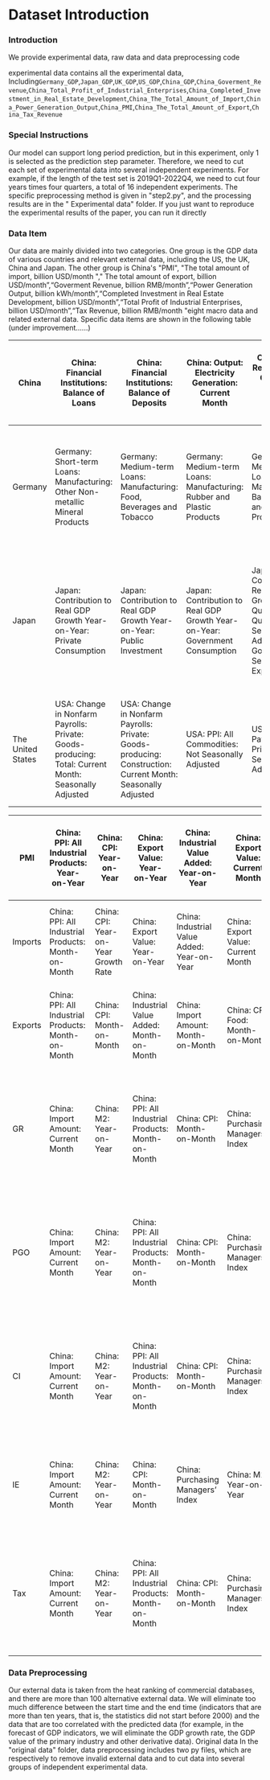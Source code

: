 # Dataset Introduction

### Introduction

We provide experimental data, raw data and data preprocessing code

experimental data contains all the experimental data, Including`Germany_GDP`,`Japan_GDP`,`UK_GDP`,`US_GDP`,`China_GDP`,`China_Goverment_Revenue`,`China_Total_Profit_of_Industrial_Enterprises`,`China_Completed_Investment_in_Real_Estate_Development`,`China_The_Total_Amount_of_Import`,`China_Power_Generation_Output`,`China_PMI`,`China_The_Total_Amount_of_Export`,`China_Tax_Revenue`

### Special Instructions

Our model can support long period prediction, but in this experiment, only 1 is selected as the prediction step
parameter. Therefore, we need to cut each set of experimental data into several independent experiments. For example, if
the length of the test set is 2019Q1-2022Q4, we need to cut four years times four quarters, a total of 16 independent
experiments. The specific preprocessing method is given in "step2.py", and the processing results are in the "
Experimental data" folder. If you just want to reproduce the experimental results of the paper, you can run it directly

### Data Item

Our data are mainly divided into two categories. One group is the GDP data of various countries and relevant external
data, including the US, the UK, China and Japan. The other group is China's "PMI", "The total amount of import, billion
USD/month "," The total amount of export, billion USD/month”,“Goverment Revenue, billion RMB/month”,“Power Generation
Output, billion kWh/month”,“Completed Investment in Real Estate Development, billion USD/month”,“Total Profit of
Industrial Enterprises, billion USD/month”,“Tax Revenue, billion RMB/month "eight macro data and related external data.
Specific data items are shown in the following table (under improvement......)


| China             | China:  Financial Institutions:  Balance of Loans                                                           | China:  Financial Institutions:  Balance of Deposits                                                               | China:  Output:  Electricity Generation:  Current Month                       | China:  Total Retail Sales of Consumer Goods:  Current Month                                                      | China:  Fixed Asset Investment:  Cumulative Value                                                                           | China:  Floor Space of Buildings Completed:  Year-on-Year                            | China:  Financial Institutions:  Balance of Loans:  Year-on-Year                                         | China:  Floor Space of Buildings Started:  Year-on-Year                                                                         | China:  Industrial Value Added:  Month-on-Month                                               | China:  Consumer Confidence Index (Monthly)                   | China:  Floor Space of Buildings Under Construction:  Year-on-Year                                                             | China:  Fixed Asset Investment:  Year-on-Year                                                      | China:  Commercial Housing Sales Area:  Year-on-Year                                                                | China: Commercial Housing Sales Area: Residential Buildings: Year-on-Year                                                                 | China: Fiscal Revenue: Cumulative Value                           | China:  Financial Institutions:  Savings Deposits Balance                                 | China:  Fiscal Balance:  Current Month                                | China:  Output:  Household Refrigerators:  Current Month                      | China:  Average Exchange Rate:  US Dollar to RMB                  | China:  Output:  Automobiles:  Current Month                                                                                                   | China:  Output:  Electricity Generation:  Year-on-Year                                                     | China:  Output:  Metal Cutting Machine Tools:  Current Month              | China:  Output:  Air Conditioners:  Current Month                       | China:  CPI:  Month-on-Month                                                                                                    | China:  Tax Revenue:  Current Month                                                      | China:  Fiscal Revenue:  Current Month                   | China:  Fiscal Expenditure:  Cumulative Value                                                         | China:  Fiscal Expenditure:  Current Month                      | China:  Output:  Crude Steel:  Current Month                                            | China:  Tax Revenue:  Month-on-Month                                                     |
|-------------------|-------------------------------------------------------------------------------------------------------------|--------------------------------------------------------------------------------------------------------------------|-------------------------------------------------------------------------------|-------------------------------------------------------------------------------------------------------------------|-----------------------------------------------------------------------------------------------------------------------------|--------------------------------------------------------------------------------------|----------------------------------------------------------------------------------------------------------|---------------------------------------------------------------------------------------------------------------------------------|-----------------------------------------------------------------------------------------------|---------------------------------------------------------------|--------------------------------------------------------------------------------------------------------------------------------|----------------------------------------------------------------------------------------------------|---------------------------------------------------------------------------------------------------------------------|-------------------------------------------------------------------------------------------------------------------------------------------|-------------------------------------------------------------------|-------------------------------------------------------------------------------------------|-----------------------------------------------------------------------|-------------------------------------------------------------------------------|-------------------------------------------------------------------|------------------------------------------------------------------------------------------------------------------------------------------------|------------------------------------------------------------------------------------------------------------|---------------------------------------------------------------------------|-------------------------------------------------------------------------|---------------------------------------------------------------------------------------------------------------------------------|------------------------------------------------------------------------------------------|----------------------------------------------------------|-------------------------------------------------------------------------------------------------------|-----------------------------------------------------------------|-----------------------------------------------------------------------------------------|------------------------------------------------------------------------------------------|
| Germany           | Germany:  Short-term Loans:  Manufacturing:  Other Non-metallic Mineral Products                            | Germany:  Medium-term Loans:  Manufacturing:  Food, Beverages and Tobacco                                          | Germany:  Medium-term Loans:  Manufacturing:  Rubber and Plastic Products     | Germany:  Medium-term Loans:  Manufacturing:  Basic Metals and Metal Products                                     | Germany:  Short-term Loans:  Services:  Other Services                                                                      | Germany:  Short-term Loans:  Agriculture                                             | Germany:  Short-term Loans:  Manufacturing:  Textiles and Textile Products, Leather and Leather Products | Germany:  Loans:  Manufacturing:  Wood, Pulp and Paper Products, Printing and Publishing, Furniture Manufacturing and Recycling | Germany:  Short-term Loans:  Manufacturing:  Chemicals, Coking, Oil Refining and Nuclear Fuel | Germany:  Loans:  Manufacturing:  Food, Beverages and Tobacco | Germany:  Medium-term Loans:  Services:  Holding Companies                                                                     | Germany:  Medium-term Loans:  Services:  Computer and Related Activities, Research and Development | Germany:  Medium-term Loans:  Financial Institutions and Insurance Companies (Excluding Micro-lending Institutions) | Germany:  Long-term Loans:  Transport, Storage and Communication                                                                          | Germany:  Long-term Loans:  Services:  Accommodation and Catering | Germany:  Loans:  Services:  Accommodation and Catering                                   | Germany:  Short-term Loans:  Transport , Storage and Communication    | Germany:  Short-term Loans:  Manufacturing:  Electrical and Optical Equipment | Germany:  Medium-term Loans:  Services:  Movable Property Leasing | Germany:  Medium-term Loans:  Manufacturing:  Wood , Pulp and Paper Products , Printing and Publishing , Furniture Manufacturing and Recycling | Germany:  Medium-term Loans:  Manufacturing:  Textiles and Textile Products , Leather and Leather Products | Germany:  Medium-term Loans:  Electricity , Gas and Water Supply , Mining | Germany:  Medium-term Loans:  Construction                              | Germany:  Manufacturing Capacity Utilization                                                                                    | Germany:  Short-term Loans:  Wholesale , Retail Trade and Repair                         | Germany:  Loans:  Services:  Other Services              | Germany:  Loans:  Construction                                                                        | Germany:  Long-term Loans:  Wholesale , Retail Trade and Repair | Germany:  Loans:  Services:  Computer and Related Activities , Research and Development | Germany:  Loans:  Services:  Real Estate Enterprises                                     |
| Japan             | Japan:  Contribution to Real GDP Growth Year-on-Year:  Private Consumption                                  | Japan:  Contribution to Real GDP Growth Year-on-Year:  Public Investment                                           | Japan:  Contribution to Real GDP Growth Year-on-Year:  Government Consumption | Japan:  Contribution to Real GDP Growth Quarter-on-Quarter Seasonally Adjusted:  Goods and Services:  Net Exports | Japan:  Contribution to Real GDP Growth Year-on-Year:  GDP                                                                  | Japan:  Contribution to Real GDP Growth Year-on-Year:  Domestic Demand               | Japan:  Contribution to Real GDP Growth Year-on-Year:  Goods and Services:  Net Exports                  | Japan:  Real Disposable Personal Income Index                                                                                   | Japan:  Consumer Price Index                                                                  | Japan:  OECD Real House Price Index Seasonally Adjusted       | Japan:  Domestic Banks:  Bank Accounts, Trust Accounts, Overseas Branch Accounts:  Housing Loans:  Household Loans:  New Loans | Japan:  Domestic Banks:  Bank Accounts:  Housing Loans:  Household Loans:  New Loans               | Japan:  Manufacturing Inventories:  Total                                                                           | Japan:  Domestic Banks:  Bank Accounts , Trust Accounts , Overseas Branch Accounts:  Housing Loans:  Household Loans:  Outstanding Amount | Japan:  Balance:  Current Account                                 | Japan:  Producer Price Index:  Year-on-Year                                               | Japan:  Unemployment Rate                                             | Japan:  Unemployment Rate:  Seasonally Adjusted                               | Japan:  Import Amount:  Year-on-Year                              | Japan:  Core CPI                                                                                                                               | Japan:  OECD Composite Leading Indicators                                                                  | Japan:  Money Supply:  Average Balance:  M2:  Year-on-Yea                 | Japan:  10-year Government Bond Yield                                   | Japan:  Industrial Production Index:  Mining and Manufacturing:  Year-on-Year                                                   | Japan:  Consumer Confidence Index                                                        | Japan:  Import Amount:  Current Month                    | Japan:  Export Amount:  Current Month                                                                 | Japan:  Commercial Sales:  Total                                | Japan:  Trade Balance:  Current Month                                                   | Japan:  Machinery Orders:  Metal Cutting Machine Tools                                   |
| The United States | USA:  Change in Nonfarm Payrolls:  Private:  Goods-producing:  Total:  Current Month:  Seasonally Adjusted  | USA:  Change in Nonfarm Payrolls:  Private:  Goods-producing:  Construction:  Current Month:  Seasonally Adjusted  | USA:  PPI:  All Commodities:  Not Seasonally Adjusted                         | USA:  Nonfarm Payrolls:  Private:  Total:  Seasonally Adjusted                                                    | USA:  Change in Nonfarm Payrolls:  Private:  Goods-producing:  Manufacturing:  Total:  Current Month:  Seasonally Adjusted  | USA:  Change in Nonfarm Payrolls:  Government:  Current Month:  Seasonally Adjusted  | USA:  CPI:  Transportation:  Seasonally Adjusted:  Month-on-Month                                        | USA:  CPI:  Transportation:  Month-on-Month                                                                                     | USA:  CPI:  Medical Care:  Seasonally Adjusted:  Month-on-Month                               | USA:  CPI:  Medical Care:  Month-on-Month                     | USA:  CPI:  Food:  Seasonally Adjusted:  Month-on-Month                                                                        | USA:  CPI:  Apparel:  Seasonally Adjusted:  Month-on-Month                                         | USA:  Nonfarm Payrolls:  Total:  Seasonally Adjusted                                                                | USA:  Consumer Credit Outstanding:  Total:  Seasonally Adjusted                                                                           | USA:  CPI:  Apparel:  Month-on-Month                              | USA:  Nonfarm Payrolls:  Private:  Goods-producing:  Manufacturing:  Seasonally Adjusted  | USA:  PPI:  All Commodities:  Year-on-Year:  Not Seasonally Adjusted  | USA:  CPI:  Food:  Year-on-Year                                               | USA:  CPI:  Year-on-Year                                          | USA:  CPI:  Month-on-Month                                                                                                                     | USA:  CPI:  Seasonally Adjusted:  Month-on-Month                                                           | USA:  CPI:  Food:  Month-on-Month                                         | USA:  Industrial Production Index:  Year-on-Year:  Seasonally Adjusted  | USA:  Change in Nonfarm Payrolls:  Private:  Service-providing:  Leisure and Hospitality:  Current Month:  Seasonally Adjusted  | USA:  Average Weekly Hours of Production Workers in Manufacturing:  Seasonally Adjusted  | USA:  Industrial Production Index:  Seasonally Adjusted  | USA:  Change in Nonfarm Payrolls:  Private:  Service-providing:  Current Month:  Seasonally Adjusted  | USA:  Consumer Price Index                                      | USA:  Change in Nonfarm Payrolls:  Total:  Seasonally Adjusted                          | USA:  Nonfarm Payrolls:  Private:  Goods-producing:  Construction:  Seasonally Adjusted  |


|  PMI       | China: PPI: All Industrial Products: Year-on-Year      | China: CPI: Year-on-Year             | China: Export Value: Year-on-Year                       | China: Industrial Value Added: Year-on-Year  | China: Export Value: Current Month  | China: Import Value: Year-on-Year              | China: CPI: Food: Year-on-Year                  | China: CPI: Month-on-Month                                          | China: Trade Balance Value: Current Month        | China:  Import Value:  Current Month                                 | China:  Consumer Confidence Index (Monthly)          | China:  Financial Institutions:  Medium and Long-term Loan Balance | China:  Export Value:  United States:  Current Month             | China:  Export Value:  Cumulative Value                              | China: PPI:  Means of Production:  Year-on-Year                       | China:  Sales Volume:  Automobiles:  Current Month           | China:  Import and Export Value:  Year-on-Year   | China: PPI:  Means of Subsistence:  Year-on-Year | China:  Average Exchange Rate:  US Dollar to RMB                | hina:  Import and Export Amount:  Current Month                            | China: CPI: Housing: Year-on-Year                                 | China:  Export Amount:  Japan:  Current Month                    | China: PPIRM: Year-on-Year                                                 | China:  Trade Balance Value:  Cumulative Value                                                                        | China: CPI: Clothing: Year-on-Year                                                      | China: CPI: Transportation and Communication: Year-on-Year               | China: PPI: Means of Production: Raw Material Industry: Year-on-Year                                                   | China: CPI: Education, Culture and Entertainment: Year-on-Year                           | China: CPI: Medical Care: Year-on-Year                  | China: CPI: Livelihood Goods and Services:  Year-on-Year                   |
|------------|--------------------------------------------------------|--------------------------------------|---------------------------------------------------------|----------------------------------------------|-------------------------------------|------------------------------------------------|-------------------------------------------------|---------------------------------------------------------------------|--------------------------------------------------|----------------------------------------------------------------------|------------------------------------------------------|--------------------------------------------------------------------|------------------------------------------------------------------|----------------------------------------------------------------------|-----------------------------------------------------------------------|--------------------------------------------------------------|--------------------------------------------------|--------------------------------------------------|-----------------------------------------------------------------|----------------------------------------------------------------------------|-------------------------------------------------------------------|------------------------------------------------------------------|----------------------------------------------------------------------------|-----------------------------------------------------------------------------------------------------------------------|-----------------------------------------------------------------------------------------|--------------------------------------------------------------------------|------------------------------------------------------------------------------------------------------------------------|------------------------------------------------------------------------------------------|---------------------------------------------------------|----------------------------------------------------------------------------|
|  Imports   | China: PPI: All Industrial Products: Month-on-Month    | China: CPI: Year-on-Year Growth Rate | China: Export Value: Year-on-Year                       | China: Industrial Value Added: Year-on-Year  | China: Export Value: Current Month  | China: CPI: Food: Year-on-Year                 | China: CPI: Month-on-Month                      | China: Trade Balance Value: Current Month                           | China: Consumer Confidence Index (Monthly)       | China:  Financial Institutions:  Medium and Long-term Loan Balance   | China:  Export Value:  United States:  Current Month | China:  Export Value:  Cumulative Value                            | China: PPI:  Means of Production:  Year-on-Year Growth Rate      | China:  Sales Volume:  Automobiles:  Current Month                   | China:  Import and Export Value:  Year-on-Year Growth Rate            | China: PPI:  Means of Subsistence:  Year-on-Year Growth Rate | China:  Average Exchange Rate:  US Dollar to RMB | China:  Import and Export Amount:  Current Month | China:  CPI:  Housing:  Month-on-Month                          | China:  Export Amount:  Japan:  Current Month                              | China: PPIRM: Year-on-Year                                        | China: Trade Balance Value: Cumulative Value                     | China: CPI: Clothing: Year-on-Year Growth Rate                             | China:  CPI:  Transportation and Communication:  Year-on-Year                                                         | China: PPI: Means of Production: Raw Material Industry: Year-on-Year                    | China: CPI: Education, Culture and Entertainment: Year-on-Year           | China: CPI: Medical Care: Year-on-Year                                                                                 | China: CPI: Livelihood Goods and Services: Year-on-Year                                  | China Trade Balance Year-on-Year                        | China Export Value United States Cumulative Year-on-Year                   |
|  Exports   | China:  PPI:  All Industrial Products:  Month-on-Month | China:  CPI:  Month-on-Month         | China:  Industrial Value Added:  Month-on-Month         | China:  Import Amount:  Month-on-Month       | China:  CPI:  Food:  Month-on-Month | China:  CPI:  Month-on-Month                   | China:  Trade Balance:  Current Month           | China:  Import Amount:  Current Month                               | China:  Consumer Confidence Index (Monthly)      | China:  Financial Institutions:  Medium and Long-term Loan Balance   | China:  PPI:  Means of Production:  Month-on-Month   | China:  Sales:  Automobiles:  Current Month                        | China:  PPI:  Means of Subsistence:  Month-on-Month              | China:  Average Exchange Rate:  US Dollar to RMB                     | China:  CPI:  Housing:  Month-on-Month                                | China:  PPIRM:  Month-on-Month                               | China:  Trade Balance:  Cumulative Value         | China:  CPI:  Apparel:  Month-on-Month           | China:  CPI:  Transportation and Communication:  Month-on-Month | China:  PPI:  Means of Production:  Raw Material Industry:  Month-on-Month | China:  CPI:  Education , Culture and Recreation:  Month-on-Month | China:  CPI:  Medical Care:  Month-on-Month                      | China:  CPI:  Household Goods and Services:  Month-on-Month                | China:  Trade Balance:  Month-on-Month                                                                                | China:  RMB:  Real Effective Exchange Rate Index                                        | China:  PPI:  Means of Production:  Processing Industry:  Month-on-Month | China:  Deposit Interest Rate (1-year Term Deposit) (Monthly)                                                          | China:  Import Amount:  Cumulative Value                                                 | China:  PPI:  Means of Production:  Mining Industry     | China:  CPI:  Food, Tobacco and Liquor:  Fresh Vegetables:  Month-on-Month |
|  GR        | China:  Import Amount:  Current Month                  | China:  M2:  Year-on-Year            | China:  PPI:  All Industrial Products:  Month-on-Month  | China:  CPI:  Month-on-Month                 | China:  Purchasing Managers’ Index  | China:  M1:  Year-on-Year                      | China:  Total Social Financing:  Current Month  | China:  Export Amount:  Month-on-Month                              | China:  Industrial Value Added:  Month-on-Month  | China:  Financial Institutions:  New Renminbi Loans:  Current Month  | China:  Export Amount:  Current Month                | China:  M2                                                         | China:  PMI:  New Orders                                         | China:  CPI:  Excluding Food and Energy (Core CPI):  Month-on-Month  | China:  Total Social Financing:  New Renminbi Loans:  Current Month   | China:  PMI:  New Export Orders                              | China:  Industrial Value Added:  Year-on-Year    | China:  PMI:  Finished Goods Inventory           | China:  Export Amount:  Year-on-Year                            | China:  PMI:  Production                                                   | China:  Import Amount:  Month-on-Month                            | China:  Urban Surveyed Unemployment Rate                         | China:  Total Social Financing:  Corporate Bond Financing:  Current Month  | China:  Total Social Financing:  Government Bonds:  Current Month                                                     | China:  Total Social Financing:  New Trust Loans:  Current Month                        | China:  Total Social Financing:  New Entrusted Loans:  Current Month     | China:  Financial Institutions:  New Renminbi Loans:  Enterprises (Businesses) Units:  Bill Financing:  Current Month  | China:  Total Social Financing:  New Undiscounted Bank Acceptance Bills:  Current Month  | China:  PPI:  All Industrial Products:  Month-on-Month  | China:  Surveyed Unemployment Rate of Population Aged 16-24                |
|  PGO       | China:  Import Amount:  Current Month                  | China:  M2:  Year-on-Year            | China:  PPI:  All Industrial Products:  Month-on-Month  | China:  CPI:  Month-on-Month                 | China:  Purchasing Managers’ Index  | China:  M1:  Year-on-Year                      | China:  Total Social Financing:  Current Month  | China:  Export Amount:  Month-on-Month                              | China:  Industrial Value Added:  Month-on-Month  | China:  Financial Institutions:  New Renminbi Loans:  Current Month  | China:  Export Amount:  Current Month                | China:  M2                                                         | China:  PMI:  New Orders                                         | China:  CPI:  Excluding Food and Energy (Core CPI):  Month-on-Month  |  China:  Total Social Financing:  New Renminbi Loans:  Current Month  | China:  PMI:  New Export Orders                              | China:  Industrial Value Added:  Year-on-Year    | China:  PMI:  Finished Goods Inventory           | China:  Export Amount:  Year-on-Year                            | China:  PMI:  Production                                                   | China:  Import Amount:  Month-on-Month                            | China:  Urban Surveyed Unemployment Rate                         | China:  Total Social Financing:  Corporate Bond Financing:  Current Month  | China:  Total Social Financing:  Government Bonds:  Current Month                                                     | China:  Total Social Financing:  New Trust Loans:  Current Month                        | China:  Total Social Financing:  New Entrusted Loans:  Current Month     | China:  Financial Institutions:  New Renminbi Loans:  Enterprises (Businesses) Units:  Bill Financing:  Current Month  | China:  Total Social Financing:  New Undiscounted Bank Acceptance Bills:  Current Month  | China:  PPI:  All Industrial Products:  Month-on-Month  | China:  Surveyed Unemployment Rate of Population Aged 16-24                |
|  CI        | China:  Import Amount:  Current Month                  | China:  M2:  Year-on-Year            | China:  PPI:  All Industrial Products:  Month-on-Month  | China:  CPI:  Month-on-Month                 | China:  Purchasing Managers’ Index  | China:  M1:  Year-on-Year                      | China:  Total Social Financing:  Current Month  | China:  Export Amount:  Month-on-Month                              | China:  Industrial Value Added:  Month-on-Month  | China:  Financial Institutions:  New Renminbi Loans:  Current Month  | China:  Export Amount:  Current Month                | China:  M2                                                         | China:  PMI:  New Orders                                         | China:  CPI:  Excluding Food and Energy (Core CPI):  Month-on-Month  |  China:  Total Social Financing:  New Renminbi Loans:  Current Month  | China:  PMI:  New Export Orders                              | China:  Industrial Value Added:  Year-on-Year    | China:  PMI:  Finished Goods Inventory           | China:  Export Amount:  Year-on-Year                            | China:  PMI:  Production                                                   | China:  Import Amount:  Month-on-Month                            | China:  Urban Surveyed Unemployment Rate                         | China:  Total Social Financing:  Corporate Bond Financing:  Current Month  | China:  Total Social Financing:  Government Bonds:  Current Month                                                     | China:  Total Social Financing:  New Trust Loans:  Current Month                        | China:  Total Social Financing:  New Entrusted Loans:  Current Month     | China:  Financial Institutions:  New Renminbi Loans:  Enterprises (Businesses) Units:  Bill Financing:  Current Month  | China:  Total Social Financing:  New Undiscounted Bank Acceptance Bills:  Current Month  | China:  PPI:  All Industrial Products:  Month-on-Month  | China:  Surveyed Unemployment Rate of Population Aged 16-24                |
|  IE        | China:  Import Amount:  Current Month                  | China:  M2:  Year-on-Year            | China:  CPI:  Month-on-Month                            | China:  Purchasing Managers’ Index           | China:  M1:  Year-on-Year           | China:  Total Social Financing:  Current Month | China:  Export Amount:  Month-on-Month          | China:  Financial Institutions:  New Renminbi Loans:  Current Month | China:  Export Amount:  Current Month            | China:  M2                                                           | China: PMI: New Orders                               | China: CPI: Excluding Food and Energy (Core CPI): Month-on-Month   | China: Total Social Financing: New Renminbi Loans: Current Month | China:  PMI:  New Export Orders                                      | China:  PMI:  Finished Goods Inventory                                | China:  Export Amount:  Year-on-Year                         | China:  PMI:  Production                         | China:  Import Amount:  Month-on-Month           | China:  Urban Surveyed Unemployment Rate                        | China:  Total Social Financing:  Corporate Bond Financing:  Current Month  | China:  Total Social Financing:  Government Bonds:  Current Month | China:  Total Social Financing:  New Trust Loans:  Current Month | China:  Total Social Financing:  New Entrusted Loans:  Current Month       | China:  Financial Institutions:  New Renminbi Loans:  Enterprises (Businesses) Units:  Bill Financing:  Current Month | China:  Total Social Financing:  New Undiscounted Bank Acceptance Bills:  Current Month | China:  Surveyed Unemployment Rate of Population Aged 16-24              | China:  CPI:  Food:  Month-on-Month                                                                                    | China:  Financial Institutions:  Loan Balance:  Year-on-Year                             | China:  CPI:  Non-food:  Month-on-Month                 | China:  CPI:  Month-on-Month                                               |
|  Tax       | China:  Import Amount:  Current Month                  | China:  M2:  Year-on-Year            | China:  PPI:  All Industrial Products:  Month-on-Month  | China:  CPI:  Month-on-Month                 | China:  Purchasing Managers’ Index  | China:  M1:  Year-on-Year                      | China:  Total Social Financing:  Current Month  | China:  Export Amount:  Month-on-Month                              | China:  Industrial Value Added:  Month-on-Month  | China:  Financial Institutions:  New Renminbi Loans:  Current Month  | China:  Export Amount:  Current Month                | China:  M2                                                         | China:  PMI:  New Orders                                         | China:  CPI:  Excluding Food and Energy (Core CPI):  Month-on-Month  |  China:  Total Social Financing:  New Renminbi Loans:  Current Month  | China:  PMI:  New Export Orders                              | China:  Industrial Value Added:  Year-on-Year    | China:  PMI:  Finished Goods Inventory           | China:  Export Amount:  Year-on-Year                            | China:  PMI:  Production                                                   | China:  Import Amount:  Month-on-Month                            | China:  Urban Surveyed Unemployment Rate                         | China:  Total Social Financing:  Corporate Bond Financing:  Current Month  | China:  Total Social Financing:  Government Bonds:  Current Month                                                     | China:  Total Social Financing:  New Trust Loans:  Current Month                        | China:  Total Social Financing:  New Entrusted Loans:  Current Month     | China:  Financial Institutions:  New Renminbi Loans:  Enterprises (Businesses) Units:  Bill Financing:  Current Month  | China:  Total Social Financing:  New Undiscounted Bank Acceptance Bills:  Current Month  | China:  PPI:  All Industrial Products:  Month-on-Month  | China:  Surveyed Unemployment Rate of Population Aged 16-24                |






### Data Preprocessing

Our external data is taken from the heat ranking of commercial databases, and there are more than 100 alternative
external data. We will eliminate too much difference between the start time and the end time (indicators that are more
than ten years, that is, the statistics did not start before 2000) and the data that are too correlated with the
predicted data (for example, in the forecast of GDP indicators, we will eliminate the GDP growth rate, the GDP value of
the primary industry and other derivative data). Original data In the "original data" folder, data preprocessing
includes two py files, which are respectively to remove invalid external data and to cut data into several groups of
independent experimental data.